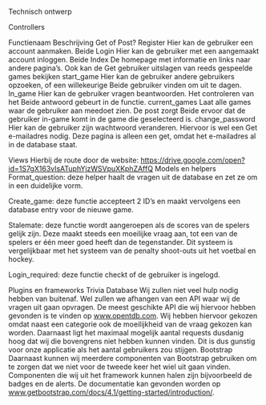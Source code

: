 Technisch ontwerp

Controllers

Functienaam         Beschrijving                                                            Get of Post?
Register            Hier kan de gebruiker een account aanmaken.                             Beide
Login               Hier kan de gebruiker met een aangemaakt account inloggen.              Beide
Index               De homepage met informatie en links naar andere pagina’s. Ook kan de    Get
                    gebruiker uitslagen van reeds gespeelde games bekijken 
start_game          Hier kan de gebruiker andere gebruikers opzoeken, of een willekeurige   Beide
                    gebruiker vinden om uit te dagen.
In_game             Hier kan de gebruiker vragen beantwoorden. Het controleren van het      Beide
                    antwoord gebeurt in de functie.
current_games       Laat alle games waar de gebruiker aan meedoet zien. De post zorgt       Beide
                    ervoor dat de gebruiker in-game komt in de game die geselecteerd is.
change_password     Hier kan de gebruiker zijn wachtwoord veranderen. Hiervoor is wel een   Get
                    e-mailadres nodig. Deze pagina is alleen een get, omdat het e-mailadres 
                    al in de database staat. 
                    
Views
Hierbij de route door de website: https://drive.google.com/open?id=1S7gX163vIsATuphYjzWSVpuXKphZAffQ
Models en helpers
Format_question: deze helper haalt de vragen uit de database en zet ze om in een duidelijke vorm.

Create_game: deze functie accepteert 2 ID’s en maakt vervolgens een database entry voor de nieuwe game.

Stalemate: deze functie wordt aangeroepen als de scores van de spelers gelijk zijn. Deze maakt steeds een moeilijke vraag aan, tot een van de spelers er één meer goed heeft dan de tegenstander. Dit systeem is vergelijkbaar met het systeem van de penalty shoot-outs uit het voetbal en hockey.

Login_required: deze functie checkt of de gebruiker is ingelogd.

Plugins en frameworks
Trivia Database
Wij zullen niet veel hulp nodig hebben van buitenaf. Wel zullen we afhangen van een API waar wij de vragen uit gaan opvragen. De meest geschikte API die wij hiervoor hebben gevonden is te vinden op www.opentdb.com. Wij hebben hiervoor gekozen omdat naast een categorie ook de moeilijkheid van de vraag gekozen kan worden. Daarnaast ligt het maximaal mogelijk aantal requests dusdanig hoog dat wij die bovengrens niet hebben kunnen vinden. Dit is dus gunstig voor onze applicatie als het aantal gebruikers zou stijgen.
Bootstrap
Daarnaast kunnen wij meerdere componenten van Bootstrap gebruiken om te zorgen dat we niet voor de tweede keer het wiel uit gaan vinden. Componenten die wij uit het framework kunnen halen zijn bijvoorbeeld de badges en de alerts. De documentatie kan gevonden worden op www.getbootstrap.com/docs/4.1/getting-started/introduction/.
